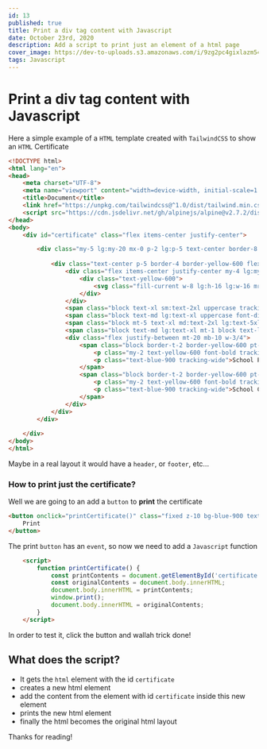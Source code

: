 ```yaml
---
id: 13
published: true
title: Print a div tag content with Javascript
date: October 23rd, 2020
description: Add a script to print just an element of a html page
cover_image: https://dev-to-uploads.s3.amazonaws.com/i/9zg2pc4gixlazm54nvj3.png
tags: Javascript
---
```


# Print a div tag content with Javascript

Here a simple example of a `HTML` template created with `TailwindCSS` to show an `HTML` Certificate

```html
<!DOCTYPE html>
<html lang="en">
<head>
    <meta charset="UTF-8">
    <meta name="viewport" content="width=device-width, initial-scale=1.0">
    <title>Document</title>
    <link href="https://unpkg.com/tailwindcss@^1.0/dist/tailwind.min.css" rel="stylesheet">
    <script src="https://cdn.jsdelivr.net/gh/alpinejs/alpine@v2.7.2/dist/alpine.min.js" defer></script>
</head>
<body>
    <div id="certificate" class="flex items-center justify-center">

        <div class="my-5 lg:my-20 mx-0 p-2 lg:p-5 text-center border-8 border-blue-900 w-full lg:max-w-screen-lg z-10 bg-white">
    
            <div class="text-center p-5 border-4 border-yellow-600 flex flex-col items-center justify-center" >
                <div class="flex items-center justify-center my-4 lg:my-2">
                    <div class="text-yellow-600">
                        <svg class="fill-current w-8 lg:h-16 lg:w-16 mr-4" fill="currentColor" viewBox="0 0 20 20" xmlns="http://www.w3.org/2000/svg"><path d="M9.049 2.927c.3-.921 1.603-.921 1.902 0l1.07 3.292a1 1 0 00.95.69h3.462c.969 0 1.371 1.24.588 1.81l-2.8 2.034a1 1 0 00-.364 1.118l1.07 3.292c.3.921-.755 1.688-1.54 1.118l-2.8-2.034a1 1 0 00-1.175 0l-2.8 2.034c-.784.57-1.838-.197-1.539-1.118l1.07-3.292a1 1 0 00-.364-1.118L2.98 8.72c-.783-.57-.38-1.81.588-1.81h3.461a1 1 0 00.951-.69l1.07-3.292z"></path></svg>
                    </div>
                </div>
                <span class="block text-xl sm:text-2xl uppercase tracking-tighter font-bold text-pink my-6 text-yellow-600">Certificate of Appreciation</span>
                <span class="block text-md lg:text-xl uppercase font-display font-bold text-blue-900 tracking-tighter my-6">Silton High School awards</span>
                <span class="block mt-5 text-xl md:text-2xl lg:text-5xl text-pink uppercase text-yellow-600"><b>Emily Bryant</b></span><br/><br/>
                <span class="block text-md lg:text-xl mt-1 block text-light font-display tracking-wide my-6 text-blue-900">For imparting valuable insights during the 32nd Commencement Ceremony.</span>
                <div class="flex justify-between mt-20 mb-10 w-3/4">
                    <span class="block border-t-2 border-yellow-600 pt-4">
                        <p class="my-2 text-yellow-600 font-bold tracking-wider">Adora Montminy</p>
                        <p class="text-blue-900 tracking-wide">School Principal</p>
                    </span>
                    <span class="block border-t-2 border-yellow-600 pt-4">
                        <p class="my-2 text-yellow-600 font-bold tracking-wider">Nick Fletcher</p>
                        <p class="text-blue-900 tracking-wide">School Coordinator</p>
                    </span>
                </div>
            </div>
        </div>
    
    </div>  
</body>
</html>
```


Maybe in a real layout it would have a `header`, or `footer`, etc... 


### How to print just the certificate? 

Well we are going to an add a `button` to **print** the certificate

```html
<button onclick="printCertificate()" class="fixed z-10 bg-blue-900 text-white bottom-0 right-0 m-10 py-2 px-4 rounded-full shadow-xl hover:text-yellow-600 focus:outline-none">
    Print
</button>
``` 

The print `button` has an `event`, so now we need to add a `Javascript` function


```html
    <script>
        function printCertificate() {
            const printContents = document.getElementById('certificate').innerHTML;
            const originalContents = document.body.innerHTML;
            document.body.innerHTML = printContents;
            window.print();
            document.body.innerHTML = originalContents;
        }
    </script>
```

In order to test it, click the button and wallah trick done!

## What does the script?

- It gets the `html` element with the id `certificate`
- creates a new html element
- add the content from the element with id `certificate`  inside this new element
- prints the new html element 
- finally the html becomes the original html layout

Thanks for reading!
